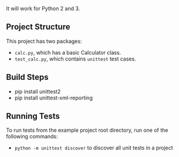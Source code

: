 It will work for Python 2 and 3.

Project Structure
-----------------
This project has two packages:
* `calc.py`, which has a basic Calculator class.
* `test_calc.py`, which contains `unittest` test cases.

Build Steps
-------------
* pip install unittest2
* pip install unittest-xml-reporting

Running Tests
-------------

To run tests from the example project root directory, run one of the following commands:

* `python -m unittest discover` to discover all unit tests in a project

